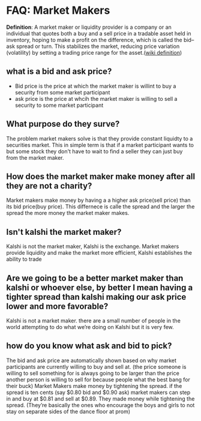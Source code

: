 
# FAQ:  **Market Makers**

**Definition**: A market maker or liquidity provider is a company or an individual that quotes both a buy and a sell price in a tradable asset held in inventory, hoping to make a profit on the difference, which is called the bid–ask spread or turn. This stabilizes the market, reducing price variation (volatility) by setting a trading price range for the asset.([wiki definition](https://en.wikipedia.org/wiki/Market_maker))

what is a bid and ask price?
---
- Bid price is the price at which the market maker is willint to buy a security from some market participant
- ask price is the price at whcih the market maker is willing to sell a security to some market participant

What purpose do they surve?
----
The problem market makers solve is that they provide constant liquidty to a securities market. This in simple term is that if a market participant wants to but some stock they don't have to wait to find a seller they can just buy from the market maker.

How does the market maker make money after all they are not a charity?
---
Market makers make money by having a a higher ask price(sell price) than its bid price(buy price). This differnece is calle the spread and the larger the spread the more money the market maker makes.


Isn't kalshi the market maker?
---
Kalshi is not the market maker, Kalshi is the exchange. Market makers provide liquidity and make the market more efficient, Kalshi establishes the ability to trade

Are we going to be a better market maker than kalshi or whoever else, by better I mean having a tighter spread than kalshi making our ask price lower and more favorable?
---
Kalshi is not a market maker. there are a small number of people in the world attempting to do what we’re doing on Kalshi but it is very few. 

how do you know what ask and bid to pick?
---
The bid and ask price are automatically shown based on why market participants are currently willing to buy and sell at. (the price someone is willing to sell something for is always going to be larger than the price another person is willing to sell for because people what the best bang for their buck) 
Market Makers make money by tightening the spread. 
if the spread is ten cents (say $0.80 bid and $0.90 ask) market makers can step in and buy at $0.81 and sell at $0.89.
They made money while tightening the spread. 
(They’re basically the ones who encourage the boys and girls to not stay on separate sides of the dance floor at prom)